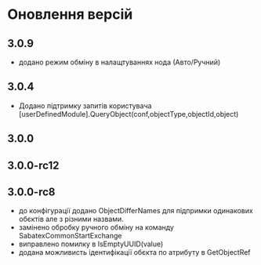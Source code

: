 # Оновлення версій

## 3.0.9

- додано режим обміну в налащтуваннях нода (Авто/Ручний)

## 3.0.4

- Додано підтримку запитів користувача  [userDefinedModule].QueryObject(conf,objectType,objectId,object)

## 3.0.0

## 3.0.0-rc12
 
## 3.0.0-rc8

- до конфігурації додано ObjectDifferNames для підпримки одинакових обєктів але з різними назвами.
- замінено обробку ручного обміну на команду SabatexCommonStartExchange
- виправлено помилку в IsEmptyUUID(value)
- додана можливисть ідентифікації обєкта по атрибуту в GetObjectRef